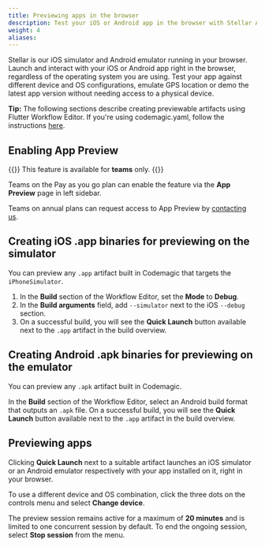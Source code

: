 ```yaml
---
title: Previewing apps in the browser
description: Test your iOS or Android app in the browser with Stellar App Preview
weight: 4
aliases:
---
```


Stellar is our iOS simulator and Android emulator running in your browser. Launch and interact with your iOS or Android app right in the browser, regardless of the operating system you are using. Test your app against different device and OS configurations, emulate GPS location or demo the latest app version without needing access to a physical device. 

**Tip:** The following sections describe creating previewable artifacts using Flutter Workflow Editor. If you're using codemagic.yaml, follow the instructions [here](../yaml-testing/app-preview).

## Enabling App Preview

{{<notebox>}}
This feature is available for **teams** only. 
{{</notebox>}}

Teams on the Pay as you go plan can enable the feature via the **App Preview** page in left sidebar.

Teams on annual plans can request access to App Preview by [contacting us](https://codemagic.io/contact/).

## Creating iOS .app binaries for previewing on the simulator

You can preview any `.app` artifact built in Codemagic that targets the `iPhoneSimulator`. 

1. In the **Build** section of the Workflow Editor, set the **Mode** to **Debug**.
2. In the **Build arguments** field, add `--simulator` next to the iOS `--debug` section.
3. On a successful build, you will see the **Quick Launch** button available next to the `.app` artifact in the build overview.

## Creating Android .apk binaries for previewing on the emulator

You can preview any `.apk` artifact built in Codemagic. 

In the **Build** section of the Workflow Editor, select an Android build format that outputs an `.apk` file. On a successful build, you will see the **Quick Launch** button available next to the `.app` artifact in the build overview.

## Previewing apps 

Clicking **Quick Launch** next to a suitable artifact launches an iOS simulator or an Android emulator respectively with your app installed on it, right in your browser. 

To use a different device and OS combination, click the three dots on the controls menu and select **Change device**.

The preview session remains active for a maximum of **20 minutes** and is limited to one concurrent session by default. To end the ongoing session, select **Stop session** from the menu.
